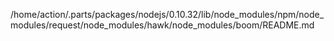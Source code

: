 /home/action/.parts/packages/nodejs/0.10.32/lib/node_modules/npm/node_modules/request/node_modules/hawk/node_modules/boom/README.md